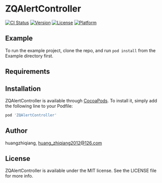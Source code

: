 # ZQAlertController

[![CI Status](https://img.shields.io/travis/huangzhiqiang/ZQAlertController.svg?style=flat)](https://travis-ci.org/huangzhiqiang/ZQAlertController)
[![Version](https://img.shields.io/cocoapods/v/ZQAlertController.svg?style=flat)](https://cocoapods.org/pods/ZQAlertController)
[![License](https://img.shields.io/cocoapods/l/ZQAlertController.svg?style=flat)](https://cocoapods.org/pods/ZQAlertController)
[![Platform](https://img.shields.io/cocoapods/p/ZQAlertController.svg?style=flat)](https://cocoapods.org/pods/ZQAlertController)

## Example

To run the example project, clone the repo, and run `pod install` from the Example directory first.

## Requirements

## Installation

ZQAlertController is available through [CocoaPods](https://cocoapods.org). To install
it, simply add the following line to your Podfile:

```ruby
pod 'ZQAlertController'
```

## Author

huangzhiqiang, huang_zhiqiang2012@126.com

## License

ZQAlertController is available under the MIT license. See the LICENSE file for more info.
